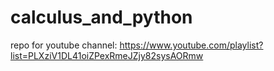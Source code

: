 # calculus_and_python

repo for youtube channel: https://www.youtube.com/playlist?list=PLXziV1DL41oiZPexRmeJZjy82sysAORmw
